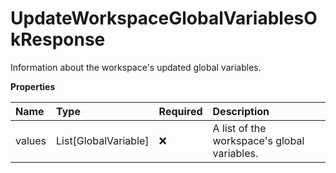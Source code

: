 # UpdateWorkspaceGlobalVariablesOkResponse

Information about the workspace's updated global variables.

**Properties**

| Name   | Type                 | Required | Description                                 |
| :----- | :------------------- | :------- | :------------------------------------------ |
| values | List[GlobalVariable] | ❌       | A list of the workspace's global variables. |

<!-- This file was generated by liblab | https://liblab.com/ -->
